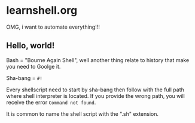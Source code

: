 # learnshell.org
OMG, i want to automate everything!!!

## Hello, world!

Bash = "Bourne Again Shell", well another thing relate to history that make you need to Goolge it.

Sha-bang = `#!`

Every shellscript need to start by sha-bang then follow with the full path where shell interpreter is located.
If you provide the wrong path, you will receive the error `Command not found`.

It is common to name the shell script with the ".sh" extension.
